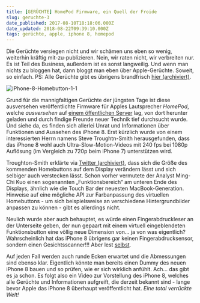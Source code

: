 ```yaml
---
title: [GERÜCHTE] HomePod Firmware, ein Quell der Froide
slug: geruchte-3
date_published: 2017-08-10T18:18:06.000Z
date_updated: 2018-08-22T09:39:10.000Z
tags: gerüchte, apple, iphone 8, homepod
---
```


Die Gerüchte versiegen nicht und wir schämen uns eben so wenig, weiterhin kräftig mit-zu-publizieren. Nein, wir raten nicht, wir verbreiten nur. Es ist Teil des Business, außerdem ist es sonst langweilig. Und wenn man nichts zu bloggen hat, dann bloggt man eben über Apple-Gerüchte. Soweit, so einfach. PS: Alle Gerüchte gibt es übrigens brandfrisch [hier (archiviert)](http://web.archive.org/web/20160403212615/http://thafaker.de/tag/geruchte/).

![iPhone-8-Homebutton-1-1](__GHOST_URL__/content/images/2017/08/iPhone-8-Homebutton-1-1.jpg)

Grund für die mannigfaltigen Gerüchte der jüngsten Tage ist diese ausversehen veröffentlichte Firmware für Apples Lautsprecher *HomePod*, welche *ausversehen* auf [einem öffentlichen Server](__GHOST_URL__/geruchte-apple-leakt-iphone-8-formfaktor/) lag, von dort herunter geladen und durch findige Freunde neuer Technik tief durchsucht wurde. Und siehe da, es finden sich allerlei Unrat und Informationen über Funktionen und Aussehen des iPhone 8. Erst kürzlich wurde von einem interessierten Herrn namens Steve Troughtn-Smith herausgefunden, dass das iPhone 8 wohl auch Ultra-Slow-Motion-Videos mit 240 fps bei 1080p Auflösung (im Vergleich zu 720p beim iPhone 7) unterstützen wird.

Troughton-Smith erklärte via [Twitter (archiviert)](http://web.archive.org/web/20170228023530/https://twitter.com/stroughtonsmith?lang=de), dass sich die Größe des kommenden Homebuttons auf dem Display verändern lässt und sich selbiger auch verstecken lässt. Schon vorher vermutete der Analyst Ming-Chi Kuo einen sogenannten „Funktionsbereich“ am unteren Ende des Displays, ähnlich wie die Touch Bar der neuesten MacBook-Generation. Hinweise auf eine mögliche API zur Farbanpassung des virtuellen Homebuttons - um sich beispielsweise an verschiedene Hintergrundbilder anpassen zu können - gibt es allerdings nicht.

Neulich wurde aber auch behauptet, es würde einen Fingerabdruckleser an der Unterseite geben, der nun gepaart mit einem virtuell eingeblendeten Funktionsbutton eine völlig neue Dimension von… ja von was eigentlich? Wahrscheinlich hat das iPhone 8 übrigens gar keinen Fingerabdrucksensor, sondern einen Gesichtsscanner!!! Aber lest [selbst](https://www.heise.de/mac-and-i/meldung/Firmware-Leak-Neues-iPhone-erkennt-Gesichter-auch-wenn-es-liegt-3796027.html).

Auf jeden Fall werden auch runde Ecken erwartet und die Abmessungen sind ebenso klar. Eigentlich könnte man bereits einen Dummy des neuen iPhone 8 bauen und so prüfen, wie er sich wirklich anfühlt. Ach… das gibt es ja schon. Es folgt also ein Video zur Vorstellung des iPhone 8, welches alle Gerüchte und Informationen aufgreift, die derzeit bekannt sind - lange bevor Apple das iPhone 8 überhaupt veröffentlicht hat. *Eine total verrückte Welt!*
